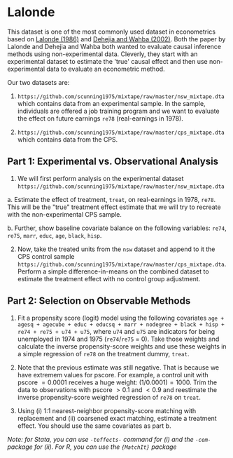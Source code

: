 # Lalonde

This dataset is one of the most commonly used dataset in econometrics based on [Lalonde (1986)](https://econpapers.repec.org/article/aeaaecrev/v_3a76_3ay_3a1986_3ai_3a4_3ap_3a604-20.htm) and [Dehejia and Wahba (2002)](https://www.uh.edu/~adkugler/Dehejia&Wahba.pdf). Both the paper by Lalonde and Dehejia and Wahba both wanted to evaluate causal inference methods using non-experimental data. Cleverly, they start with an experimental dataset to estimate the 'true' causal effect and then use non-experimental data to evaluate an econometric method.

Our two datasets are:

1. `https://github.com/scunning1975/mixtape/raw/master/nsw_mixtape.dta` which contains data from an experimental sample. In the sample, individuals are offered a job training program and we want to evaluate the effect on future earnings `re78` (real-earnings in 1978).

2. `https://github.com/scunning1975/mixtape/raw/master/cps_mixtape.dta` which contains data from the CPS.


## Part 1: Experimental vs. Observational Analysis

1. We will first perform analysis on the experimental dataset `https://github.com/scunning1975/mixtape/raw/master/nsw_mixtape.dta`

a. Estimate the effect of treatment, `treat`, on real-earnings in 1978, `re78`. This will be the "true" treatment effect estimate that we will try to recreate with the non-experimental CPS sample. 

b. Further, show baseline covariate balance on the following variables: `re74`, `re75`, `marr`, `educ`, `age`, `black`, `hisp`. 

2. Now, take the treated units from the `nsw` dataset and append to it the CPS control sample `https://github.com/scunning1975/mixtape/raw/master/cps_mixtape.dta`. Perform a simple difference-in-means on the combined dataset to estimate the treatment effect with no control group adjustment.

## Part 2: Selection on Observable Methods

1. Fit a propensity score (logit) model using the following covariates `age + agesq + agecube + educ + educsq + marr + nodegree + black + hisp + re74 + re75 + u74 + u75`, where `u74` and `u75` are indicators for being unemployed in 1974 and 1975 (`re74`/`re75` = 0). Take those weights and calculate the inverse propensity-score weights and use these weights in a simple regression of `re78` on the treatment dummy, `treat`. 

2. Note that the previous estimate was still negative. That is because we have extremem values for pscore. For example, a control unit with pscore $=0.0001$ receives a huge weight: $(1/0.0001) = 1000$. Trim the data to observations with pscore $> 0.1$ and $< 0.9$ and reestimate the inverse propensity-score weighted regression of `re78` on `treat`.

3. Using (i) 1:1 nearest-neighbor propensity-score matching with replacement and (ii) coarsened exact matching, estimate a treatment effect. You should use the same covariates as part b. 

*Note: for Stata, you can use `-teffects-` command for (i) and the `-cem-` package for (ii). For R, you can use the `{MatchIt}` package*


